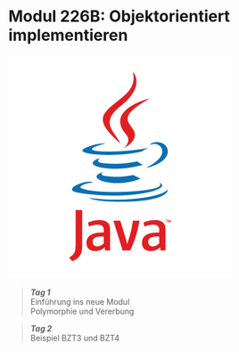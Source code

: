 # Modul 226B: Objektorientiert implementieren <!-- {docsify-ignore} -->

![Java Logo alt >](_img/java_logo.png ':no-zoom :size=200')

> ***Tag 1***  
> Einführung ins neue Modul  
> Polymorphie und Vererbung

> ***Tag 2***  
> Beispiel BZT3 und BZT4